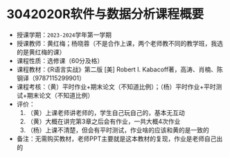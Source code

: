 # 3042020R软件与数据分析课程概要

+ 授课学期：`2023-2024`学年第一学期
+ 授课教师：黄红梅；杨晓蓉（不是合作上课，两个老师教不同的教学班，我选的是黄红梅的课）
+ 课程性质：选修课（60分及格）
+ 课程教材：《R语言实战》第二版 [美] Robert I. Kabacoff著，高涛、肖楠、陈钢译（9787115299901）
+ 课程考核：（黄）平时作业+期末论文（不知道比例）；（杨）平时作业+平时测试+期末论文（不知道比例）
+ 评价：
  1. （黄）上课老师讲老师的，学生自己玩自己的，基本无互动
  2. （黄）大概在讲完第3章之后会有作业，一共大概4次作业
  3. （杨）上课不清楚，但会有平时测试，作业啥的应该和黄的是一致的
+ 备注：无需购买教材，老师PPT主要就是这本教材的复现，作业是老师自己出的
